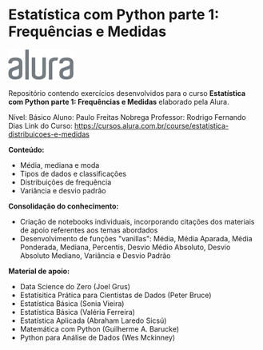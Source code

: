 # Estatística com Python parte 1: Frequências e Medidas
![image](img/logo-alura.svg)

Repositório contendo exercícios desenvolvidos para o curso **Estatística com Python parte 1: Frequências e Medidas** elaborado pela Alura.

Nível: Básico
Aluno: Paulo Freitas Nobrega
Professor: Rodrigo Fernando Dias
Link do Curso: https://cursos.alura.com.br/course/estatistica-distribuicoes-e-medidas

**Conteúdo:**
- Média, mediana e moda
- Tipos de dados e classificações
- Distribuições de frequência
- Variância e desvio padrão

**Consolidação do conhecimento:**
- Criação de notebooks individuais, incorporando citações dos materiais de apoio referentes aos temas abordados
- Desenvolvimento de funções "vanillas": Média, Média Aparada, Média Ponderada, Mediana, Percentis, Desvio Médio Absoluto, Desvio Absoluto Mediano, Variância e Desvio Padrão

**Material de apoio:**
- Data Science do Zero (Joel Grus)
- Estatísitica Prática para Cientistas de Dados (Peter Bruce)
- Estatística Básica (Sonia Vieira)
- Estatística Básica (Valéria Ferreira)
- Estatística Aplicada (Abraham Laredo Sicsú)
- Matemática com Python (Guilherme A. Barucke)
- Python para Análise de Dados (Wes Mckinney)